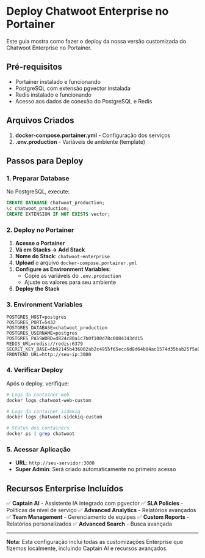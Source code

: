 # Deploy Chatwoot Enterprise no Portainer

Este guia mostra como fazer o deploy da nossa versão customizada do Chatwoot Enterprise no Portainer.

## Pré-requisitos

- Portainer instalado e funcionando
- PostgreSQL com extensão pgvector instalada
- Redis instalado e funcionando
- Acesso aos dados de conexão do PostgreSQL e Redis

## Arquivos Criados

1. **docker-compose.portainer.yml** - Configuração dos serviços
2. **.env.production** - Variáveis de ambiente (template)

## Passos para Deploy

### 1. Preparar Database

No PostgreSQL, execute:
```sql
CREATE DATABASE chatwoot_production;
\c chatwoot_production;
CREATE EXTENSION IF NOT EXISTS vector;
```

### 2. Deploy no Portainer

1. **Acesse o Portainer**
2. **Vá em Stacks → Add Stack**
3. **Nome do Stack**: `chatwoot-enterprise`
4. **Upload** o arquivo `docker-compose.portainer.yml`
5. **Configure as Environment Variables**:
   - Copie as variáveis do `.env.production`
   - Ajuste os valores para seu ambiente
6. **Deploy the Stack**

### 3. Environment Variables

```
POSTGRES_HOST=postgres
POSTGRES_PORT=5432
POSTGRES_DATABASE=chatwoot_production
POSTGRES_USERNAME=postgres
POSTGRES_PASSWORD=d824c80a1c7b0f100d78c0084343dd15
REDIS_URL=redis://redis:6379
SECRET_KEY_BASE=6b92145b436002ab2c4955f65ecc6d8d64b84ac1574d35bab25f5a0314f19d82f0c55f5f4512ac9c32d3859387cf1e7ded549fd5cd8c7d0c6053964434522af4
FRONTEND_URL=http://seu-ip:3000
```

### 4. Verificar Deploy

Após o deploy, verifique:

```bash
# Logs do container web
docker logs chatwoot-web-custom

# Logs do container sidekiq
docker logs chatwoot-sidekiq-custom

# Status dos containers
docker ps | grep chatwoot
```

### 5. Acessar Aplicação

- **URL**: `http://seu-servidor:3000`
- **Super Admin**: Será criado automaticamente no primeiro acesso

## Recursos Enterprise Incluídos

✅ **Captain AI** - Assistente IA integrado com pgvector
✅ **SLA Policies** - Políticas de nível de serviço
✅ **Advanced Analytics** - Relatórios avançados
✅ **Team Management** - Gerenciamento de equipes
✅ **Custom Reports** - Relatórios personalizados
✅ **Advanced Search** - Busca avançada

---

**Nota**: Esta configuração inclui todas as customizações Enterprise que fizemos localmente, incluindo Captain AI e recursos avançados.
